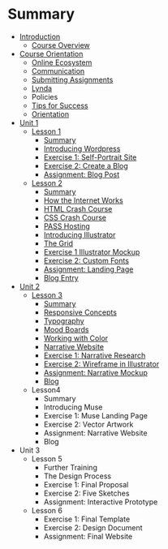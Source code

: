 # Summary

* [Introduction](README.md)
  * [Course Overview](course-orientation/welcome.md)
* [Course Orientation](course-orientation.md)
  * [Online Ecosystem](course-orientation/online-ecosystem.md)
  * [Communication](course-orientation/communication.md)
  * [Submitting Assignments](course-orientation/submitting-assignments.md)
  * [Lynda ](course-orientation/lynda.md)
  * Policies
  * [Tips for Success](course-orientation/tips-for-success.md)
  * [Orientation](course-orientation/open-studio.md)
* [Unit 1](unit-1.md)
  * [Lesson 1](unit-1/lesson-1.md)
    * [Summary](unit-1/lesson-1/summary.md)
    * [Introducing Wordpress](unit-1/lesson-1/introducing-wordpress.md)
    * [Exercise 1: Self-Portrait Site](unit-1/lesson-1/exercise-1-self-portrait-site.md)
    * [Exercise 2: Create a Blog](unit-1/lesson-1/exercise-2-create-a-blog.md)
    * [Assignment: Blog Post](unit-1/lesson-1/assignment-blog-post.md)
  * [Lesson 2](lesson-2.md)
    * [Summary](lesson-2/summary.md)
    * [How the Internet Works](lesson-2/how-the-internet-works.md)
    * [HTML Crash Course](lesson-2/intro-to-html.md)
    * [CSS Crash Course](lesson-2/css-crash-course.md)
    * [PASS Hosting](lesson-2/pass-hosting.md)
    * [Introducing Illustrator](unit-2/lesson-3/introducing-illustrator.md)
    * [The Grid](lesson-2/the-grid.md)
    * [Exercise 1 Illustrator Mockup](lesson-2/exercise-1break-the-internet.md)
    * [Exercise 2: Custom Fonts](lesson-2/exercise-2-hello-world.md)
    * [Assignment: Landing Page](lesson-2/assignment-dueling-stylesheets.md)
    * [Blog Entry](lesson-2/blog-entry.md)
* [Unit 2](unit-2.md)
  * [Lesson 3](unit-2/lesson-3.md)
    * [Summary](unit-2/lesson-3/summary.md)
    * [Responsive Concepts](unit-2/lesson-3/responsive-concepts.md)
    * [Typography](unit-2/lesson-3/typography.md)
    * [Mood Boards](unit-2/lesson-3/mood-boards.md)
    * [Working with Color](unit-2/lesson-3/working-with-color.md)
    * [Narrative Website](unit-2/lesson-3/narrative-website.md)
    * [Exercise 1: Narrative Research](unit-2/lesson-3/exercise-2-breakpoint-madness.md)
    * [Exercise 2: Wireframe in Illustrator](unit-2/lesson-3/exercise-2-wireframes-in-illustrator.md)
    * [Assignment: Narrative Mockup ](unit-2/lesson-3/assignment-narrative-mockup.md)
    * [Blog](unit-2/lesson-3/blog.md)
  * Lesson4
    * Summary
    * Introducing Muse
    * Exercise 1: Muse Landing Page
    * Exercise 2: Vector Artwork
    * Assignment: Narrative Website
    * Blog
* Unit 3
  * Lesson 5
    * Further Training
    * The Design Process
    * Exercise 1: Final Proposal
    * Exercise 2: Five Sketches
    * Assignment: Interactive Prototype
  * Lesson 6
    * Exercise 1: Final Template
    * Exercise 2: Design Document
    * Assignment: Final Website


